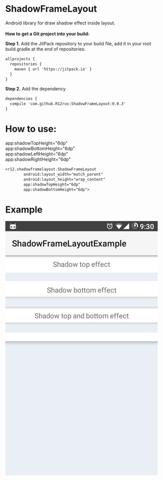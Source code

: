 # ShadowFrameLayout
Android library for draw shadow effect inside layout. 
<br /> <br />
**How to get a Git project into your build:**

**Step 1.** Add the JitPack repository to your build file, add it in your root build.gradle at the end of repositories:
```
allprojects {
  repositories {
    maven { url 'https://jitpack.io' }
  }
}
```  
**Step 2.** Add the dependency
```
dependencies {
  compile 'com.github.R12rus:ShadowFrameLayout:0.0.3'
}
```

# **How to use:<br />**
app:shadowTopHeight="6dp"<br />
app:shadowBottomHeight="6dp"<br />
app:shadowLeftHeight="6dp"<br />
app:shadowRightHeight="6dp"<br />

```
<r12.shadowframelayout.ShadowFrameLayout
        android:layout_width="match_parent"
        android:layout_height="wrap_content"
        app:shadowTopHeight="6dp"
        app:shadowBottomHeight="6dp">
```
# Example
![Alt text](/example.jpg?raw=true "ShadowFrameLayout example")

